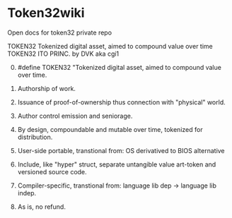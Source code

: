 # Token32wiki
Open docs for token32 private repo

TOKEN32
Tokenized digital asset, aimed to compound value over time
TOKEN32 ITO PRINC. by DVK aka cgi1

0. #define TOKEN32 "Tokenized digital asset, aimed to compound value over time.

1. Authorship of work.

2. Issuance of proof-of-ownership thus connection with "physical" world.

3. Author control emission and seniorage.

4. By design, compoundable and mutable over time, tokenized for distribution.

5. User-side portable, transtional from: OS derivatived to BIOS alternative

6. Include, like "hyper" struct, separate untangible value art-token and versioned source code.

7. Compiler-specific, transtional from: language lib dep -> language lib indep.

8. As is, no refund.
